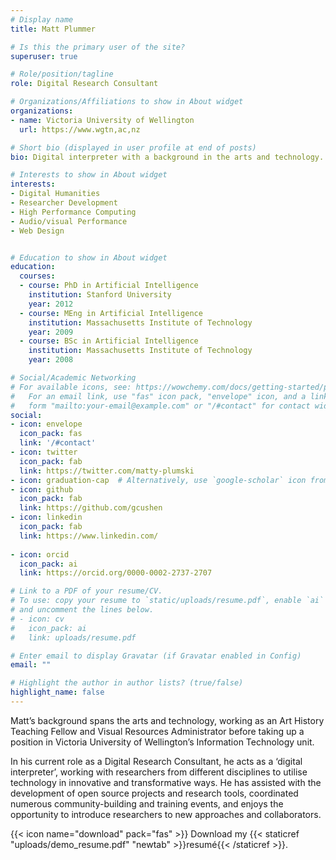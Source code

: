 ```yaml
---
# Display name
title: Matt Plummer

# Is this the primary user of the site?
superuser: true

# Role/position/tagline
role: Digital Research Consultant

# Organizations/Affiliations to show in About widget
organizations:
- name: Victoria University of Wellington
  url: https://www.wgtn,ac,nz

# Short bio (displayed in user profile at end of posts)
bio: Digital interpreter with a background in the arts and technology.

# Interests to show in About widget
interests:
- Digital Humanities
- Researcher Development
- High Performance Computing
- Audio/visual Performance
- Web Design


# Education to show in About widget
education:
  courses:
  - course: PhD in Artificial Intelligence
    institution: Stanford University
    year: 2012
  - course: MEng in Artificial Intelligence
    institution: Massachusetts Institute of Technology
    year: 2009
  - course: BSc in Artificial Intelligence
    institution: Massachusetts Institute of Technology
    year: 2008

# Social/Academic Networking
# For available icons, see: https://wowchemy.com/docs/getting-started/page-builder/#icons
#   For an email link, use "fas" icon pack, "envelope" icon, and a link in the
#   form "mailto:your-email@example.com" or "/#contact" for contact widget.
social:
- icon: envelope
  icon_pack: fas
  link: '/#contact'
- icon: twitter
  icon_pack: fab
  link: https://twitter.com/matty-plumski
- icon: graduation-cap  # Alternatively, use `google-scholar` icon from `ai` icon pack
- icon: github
  icon_pack: fab
  link: https://github.com/gcushen
- icon: linkedin
  icon_pack: fab
  link: https://www.linkedin.com/
  
- icon: orcid
  icon_pack: ai
  link: https://orcid.org/0000-0002-2737-2707

# Link to a PDF of your resume/CV.
# To use: copy your resume to `static/uploads/resume.pdf`, enable `ai` icons in `params.toml`, 
# and uncomment the lines below.
# - icon: cv
#   icon_pack: ai
#   link: uploads/resume.pdf

# Enter email to display Gravatar (if Gravatar enabled in Config)
email: ""

# Highlight the author in author lists? (true/false)
highlight_name: false
---
```


Matt’s background spans the arts and technology, working as an Art History Teaching Fellow and Visual Resources Administrator before taking up a position in Victoria University of Wellington’s Information Technology unit.

In his current role as a Digital Research Consultant, he acts as a ‘digital interpreter’, working with researchers from different disciplines to utilise technology in innovative and transformative ways. He has assisted with the development of open source projects and research tools, coordinated numerous community-building and training events, and enjoys the opportunity to introduce researchers to new approaches and collaborators.

{{< icon name="download" pack="fas" >}} Download my {{< staticref "uploads/demo_resume.pdf" "newtab" >}}resumé{{< /staticref >}}.
